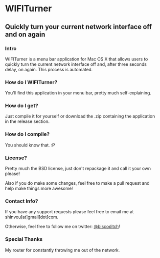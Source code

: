 # WIFITurner
## Quickly turn your current network interface off and on again

### Intro
WIFITurner is a menu bar application for Mac OS X that allows users to quickly turn the current network interface off and, after three seconds delay, on again. This process is automated.

### How do I WIFITurner?
You'll find this application in your menu bar, pretty much self-explaining.

### How do I get?
Just compile it for yourself or download the .zip containing the application in the release section.

### How do I compile?
You should know that. :P

### License?
Pretty much the BSD license, just don't repackage it and call it your own please!

Also if you do make some changes, feel free to make a pull request and help make things more awesome!

### Contact Info?
If you have any support requests please feel free to email me at shinvou[at]gmail[dot]com.

Otherwise, feel free to follow me on twitter: [@biscoditch](https:///www.twitter.com/biscoditch)!

### Special Thanks
My router for constantly throwing me out of the network.